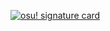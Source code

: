 [![osu! signature card](/card?user=Snowy-Collie&mode=std&animation=true&hue=200&skills=true)](https://osu.ppy.sh/u/Snowy-Collie)
